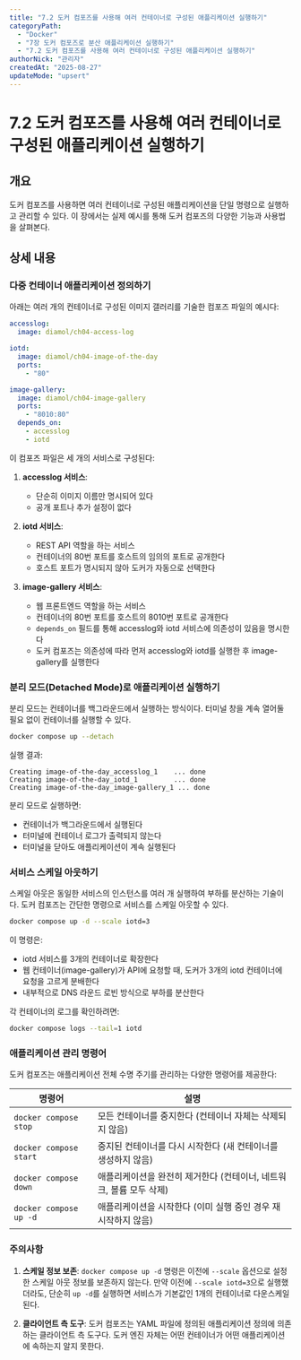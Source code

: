 ```yaml
---
title: "7.2 도커 컴포즈를 사용해 여러 컨테이너로 구성된 애플리케이션 실행하기"
categoryPath:
  - "Docker"
  - "7장 도커 컴포즈로 분산 애플리케이션 실행하기"
  - "7.2 도커 컴포즈를 사용해 여러 컨테이너로 구성된 애플리케이션 실행하기"
authorNick: "관리자"
createdAt: "2025-08-27"
updateMode: "upsert"
---
```


# 7.2 도커 컴포즈를 사용해 여러 컨테이너로 구성된 애플리케이션 실행하기

## 개요

도커 컴포즈를 사용하면 여러 컨테이너로 구성된 애플리케이션을 단일 명령으로 실행하고 관리할 수 있다. 이 장에서는 실제 예시를 통해 도커 컴포즈의 다양한 기능과 사용법을 살펴본다.

## 상세 내용

### 다중 컨테이너 애플리케이션 정의하기

아래는 여러 개의 컨테이너로 구성된 이미지 갤러리를 기술한 컴포즈 파일의 예시다:

```yaml
accesslog:
  image: diamol/ch04-access-log

iotd:
  image: diamol/ch04-image-of-the-day
  ports:
    - "80"

image-gallery:
  image: diamol/ch04-image-gallery
  ports:
    - "8010:80"
  depends_on:
    - accesslog
    - iotd
```

이 컴포즈 파일은 세 개의 서비스로 구성된다:

1. **accesslog 서비스**: 
   - 단순히 이미지 이름만 명시되어 있다
   - 공개 포트나 추가 설정이 없다

2. **iotd 서비스**: 
   - REST API 역할을 하는 서비스
   - 컨테이너의 80번 포트를 호스트의 임의의 포트로 공개한다
   - 호스트 포트가 명시되지 않아 도커가 자동으로 선택한다

3. **image-gallery 서비스**:
   - 웹 프론트엔드 역할을 하는 서비스
   - 컨테이너의 80번 포트를 호스트의 8010번 포트로 공개한다
   - `depends_on` 필드를 통해 accesslog와 iotd 서비스에 의존성이 있음을 명시한다
   - 도커 컴포즈는 의존성에 따라 먼저 accesslog와 iotd를 실행한 후 image-gallery를 실행한다

### 분리 모드(Detached Mode)로 애플리케이션 실행하기

분리 모드는 컨테이너를 백그라운드에서 실행하는 방식이다. 터미널 창을 계속 열어둘 필요 없이 컨테이너를 실행할 수 있다.

```bash
docker compose up --detach
```

실행 결과:
```
Creating image-of-the-day_accesslog_1    ... done
Creating image-of-the-day_iotd_1         ... done
Creating image-of-the-day_image-gallery_1 ... done
```

분리 모드로 실행하면:
- 컨테이너가 백그라운드에서 실행된다
- 터미널에 컨테이너 로그가 출력되지 않는다
- 터미널을 닫아도 애플리케이션이 계속 실행된다

### 서비스 스케일 아웃하기

스케일 아웃은 동일한 서비스의 인스턴스를 여러 개 실행하여 부하를 분산하는 기술이다. 도커 컴포즈는 간단한 명령으로 서비스를 스케일 아웃할 수 있다.

```bash
docker compose up -d --scale iotd=3
```

이 명령은:
- iotd 서비스를 3개의 컨테이너로 확장한다
- 웹 컨테이너(image-gallery)가 API에 요청할 때, 도커가 3개의 iotd 컨테이너에 요청을 고르게 분배한다
- 내부적으로 DNS 라운드 로빈 방식으로 부하를 분산한다

각 컨테이너의 로그를 확인하려면:
```bash
docker compose logs --tail=1 iotd
```

### 애플리케이션 관리 명령어

도커 컴포즈는 애플리케이션 전체 수명 주기를 관리하는 다양한 명령어를 제공한다:

| 명령어 | 설명 |
|--------|------|
| `docker compose stop` | 모든 컨테이너를 중지한다 (컨테이너 자체는 삭제되지 않음) |
| `docker compose start` | 중지된 컨테이너를 다시 시작한다 (새 컨테이너를 생성하지 않음) |
| `docker compose down` | 애플리케이션을 완전히 제거한다 (컨테이너, 네트워크, 볼륨 모두 삭제) |
| `docker compose up -d` | 애플리케이션을 시작한다 (이미 실행 중인 경우 재시작하지 않음) |

### 주의사항

1. **스케일 정보 보존**: `docker compose up -d` 명령은 이전에 `--scale` 옵션으로 설정한 스케일 아웃 정보를 보존하지 않는다. 만약 이전에 `--scale iotd=3`으로 실행했더라도, 단순히 `up -d`를 실행하면 서비스가 기본값인 1개의 컨테이너로 다운스케일된다.

2. **클라이언트 측 도구**: 도커 컴포즈는 YAML 파일에 정의된 애플리케이션 정의에 의존하는 클라이언트 측 도구다. 도커 엔진 자체는 어떤 컨테이너가 어떤 애플리케이션에 속하는지 알지 못한다.
